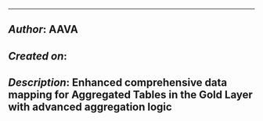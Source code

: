 _____________________________________________
## *Author*: AAVA
## *Created on*: 
## *Description*: Enhanced comprehensive data mapping for Aggregated Tables in the Gold Layer with advanced aggregation logic